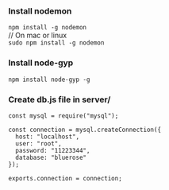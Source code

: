 ### Install nodemon

`npm install -g nodemon`
<br/>
// On mac or linux<br/>
`sudo npm install -g nodemon`

### Install node-gyp

`npm install node-gyp -g`


### Create db.js file in server/

```
const mysql = require("mysql");

const connection = mysql.createConnection({
  host: "localhost",
  user: "root",
  password: "11223344",
  database: "bluerose"
});

exports.connection = connection;
```
